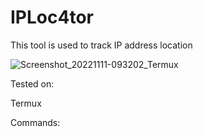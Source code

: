 # IPLoc4tor
This tool is used to track IP address location

![Screenshot_20221111-093202_Termux](https://user-images.githubusercontent.com/96038323/201249943-014d4a68-d986-4198-84e8-c19ed274612d.jpg)

Tested on:

Termux

Commands:

